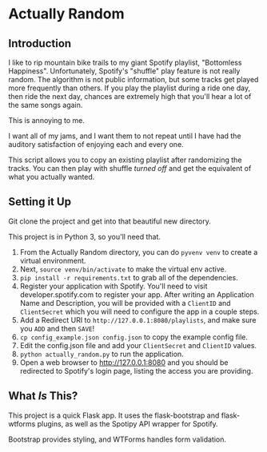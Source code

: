 # Actually Random

## Introduction
I like to rip mountain bike trails to my giant Spotify playlist,
"Bottomless Happiness". Unfortunately, Spotify's "shuffle" play feature
is not really random. The algorithm is not public information, but some
tracks get played more frequently than others. If you play the playlist
during a ride one day, then ride the next day, chances are extremely
high that you'll hear a lot of the same songs again.

This is annoying to me.

I want all of my jams, and I want them to not repeat until I have had
the auditory satisfaction of enjoying each and every one.

This script allows you to copy an existing playlist after randomizing
the tracks. You can then play with shuffle _turned off_ and get the
equivalent of what you actually wanted.

## Setting it Up
Git clone the project and get into that beautiful new directory.

This project is in Python 3, so you'll need that.

1. From the Actually Random directory, you can do `pyvenv venv` to create a
virtual environment.
2. Next, `source venv/bin/activate` to make the virtual env active.
3. `pip install -r requirements.txt` to grab all of the dependencies.
4. Register your application with Spotify. You'll need to visit
   developer.spotify.com to register your app. After writing an Application
   Name and Description, you will be provided with a `ClientID` and
   `ClientSecret` which you will need to configure the app in a couple steps.
5. Add a Redirect URI to `http://127.0.0.1:8080/playlists`, and make sure you
   `ADD` and then `SAVE`!
6. `cp config_example.json config.json` to copy the example config file.
7. Edit the config.json file and add your `ClientSecret` and `ClientID` values.
8. `python actually_random.py` to run the application.
9. Open a web browser to http://127.0.0.1:8080 and you should be redirected to
   Spotify's login page, listing the access you are providing.

## What _Is_ This?
This project is a quick Flask app. It uses the flask-bootstrap and
flask-wtforms plugins, as well as the Spotipy API wrapper for Spotify.

Bootstrap provides styling, and WTForms handles form validation.
